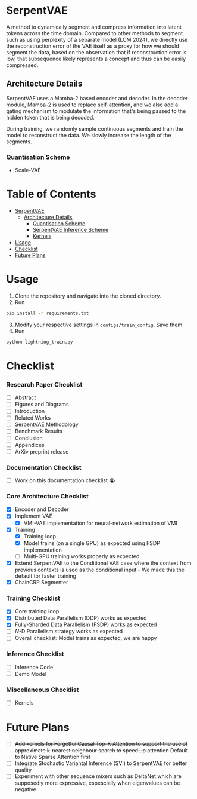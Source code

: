 # SerpentVAE
A method to dynamically segment and compress information into latent tokens across the time domain. Compared to other methods to segment such as using perplexity of a separate model (LCM 2024), we directly use the reconstruction error of the VAE itself as a proxy for how we should segment the data, based on the observation that if reconstruction error is low, that subsequence likely represents a concept and thus can be easily compressed.

## Architecture Details 
SerpentVAE uses a Mamba-2 based encoder and decoder. In the decoder module, Mamba-2 is used to replace self-attention, and we also add a gating mechanism to modulate the information that's being passed to the hidden token that is being decoded. 

During training, we randomly sample continuous segments and train the model to reconstruct the data. We slowly increase the length of the segments. 

### Quantisation Scheme
- Scale-VAE

# Table of Contents
- [SerpentVAE](#serpentvae)
  - [Architecture Details](#architecture-details)
    - [Quantisation Scheme](#quantisation-scheme)
    - [SerpentVAE Inference Scheme](#serpentvae-inference-scheme)
    - [Kernels](#kernels)
- [Usage](#usage)
- [Checklist](#checklist)
- [Future Plans](#future-plans)

# Usage 
1. Clone the repository and navigate into the cloned directory. 
2. Run 
```bash
pip install -r requirements.txt
```
3. Modify your respective settings in `configs/train_config`. Save them.
4. Run 
```bash
python lightning_train.py
```

# Checklist

### Research Paper Checklist
- [ ] Abstract
- [ ] Figures and Diagrams
- [ ] Introduction
- [ ] Related Works 
- [ ] SerpentVAE Methodology 
- [ ] Benchmark Results 
- [ ] Conclusion 
- [ ] Appendices 
- [ ] ArXiv preprint release

### Documentation Checklist 
- [ ] Work on this documentation checklist :sob:

### Core Architecture Checklist
- [x] Encoder and Decoder
- [x] Implement VAE
  - [x] VMI-VAE implementation for neural-network estimation of VMI
- [x] Training 
  - [x] Training loop
  - [x] Model trains (on a single GPU) as expected using FSDP implementation
  - [ ] Multi-GPU training works properly as expected. 
- [x] Extend SerpentVAE to the Conditional VAE case where the context from previous contexts is used as the conditional input - We made this the default for faster training
- [x] ChainCRP Segmenter

### Training Checklist 
- [x] Core training loop 
- [x] Distributed Data Parallelism (DDP) works as expected
- [x] Fully-Sharded Data Parallelism (FSDP) works as expected
- [ ] $N$-D Parallelism strategy works as expected
- [ ] Overall checklist: Model trains as expected, we are happy

### Inference Checklist
- [ ] Inference Code
- [ ] Demo Model

### Miscellaneous Checklist
- [ ] Kernels

# Future Plans
- [ ] ~~Add kernels for Forgetful Causal Top-K Attention to support the use of approximate k-nearest neighbour search to speed up attention~~ Default to Native Sparse Attention first
- [ ] Integrate Stochastic Variantal Inference (SVI) to SerpentVAE for better quality
- [ ] Experiment with other sequence mixers such as DeltaNet which are supposedly more expressive, espescially when eigenvalues can be negative
